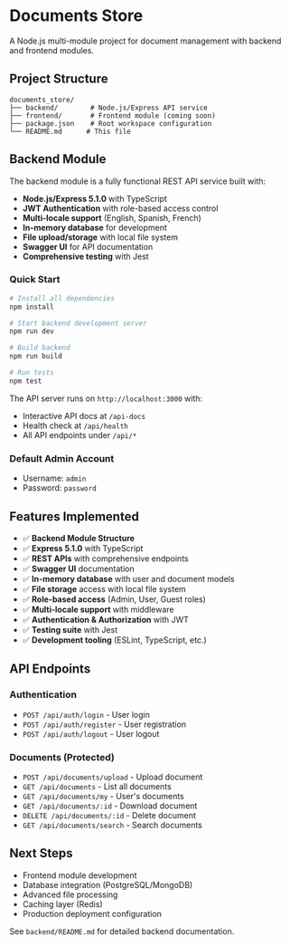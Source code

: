 # Documents Store

A Node.js multi-module project for document management with backend and frontend modules.

## Project Structure

```
documents_store/
├── backend/        # Node.js/Express API service
├── frontend/       # Frontend module (coming soon)
├── package.json    # Root workspace configuration
└── README.md      # This file
```

## Backend Module

The backend module is a fully functional REST API service built with:

- **Node.js/Express 5.1.0** with TypeScript
- **JWT Authentication** with role-based access control
- **Multi-locale support** (English, Spanish, French)
- **In-memory database** for development
- **File upload/storage** with local file system
- **Swagger UI** for API documentation
- **Comprehensive testing** with Jest

### Quick Start

```bash
# Install all dependencies
npm install

# Start backend development server
npm run dev

# Build backend
npm run build

# Run tests
npm test
```

The API server runs on `http://localhost:3000` with:
- Interactive API docs at `/api-docs`
- Health check at `/api/health`
- All API endpoints under `/api/*`

### Default Admin Account
- Username: `admin`
- Password: `password`

## Features Implemented

- ✅ **Backend Module Structure**
- ✅ **Express 5.1.0** with TypeScript
- ✅ **REST APIs** with comprehensive endpoints
- ✅ **Swagger UI** documentation
- ✅ **In-memory database** with user and document models
- ✅ **File storage** access with local file system
- ✅ **Role-based access** (Admin, User, Guest roles)
- ✅ **Multi-locale support** with middleware
- ✅ **Authentication & Authorization** with JWT
- ✅ **Testing suite** with Jest
- ✅ **Development tooling** (ESLint, TypeScript, etc.)

## API Endpoints

### Authentication
- `POST /api/auth/login` - User login
- `POST /api/auth/register` - User registration  
- `POST /api/auth/logout` - User logout

### Documents (Protected)
- `POST /api/documents/upload` - Upload document
- `GET /api/documents` - List all documents
- `GET /api/documents/my` - User's documents
- `GET /api/documents/:id` - Download document
- `DELETE /api/documents/:id` - Delete document
- `GET /api/documents/search` - Search documents

## Next Steps

- Frontend module development
- Database integration (PostgreSQL/MongoDB)
- Advanced file processing
- Caching layer (Redis)
- Production deployment configuration

See `backend/README.md` for detailed backend documentation.